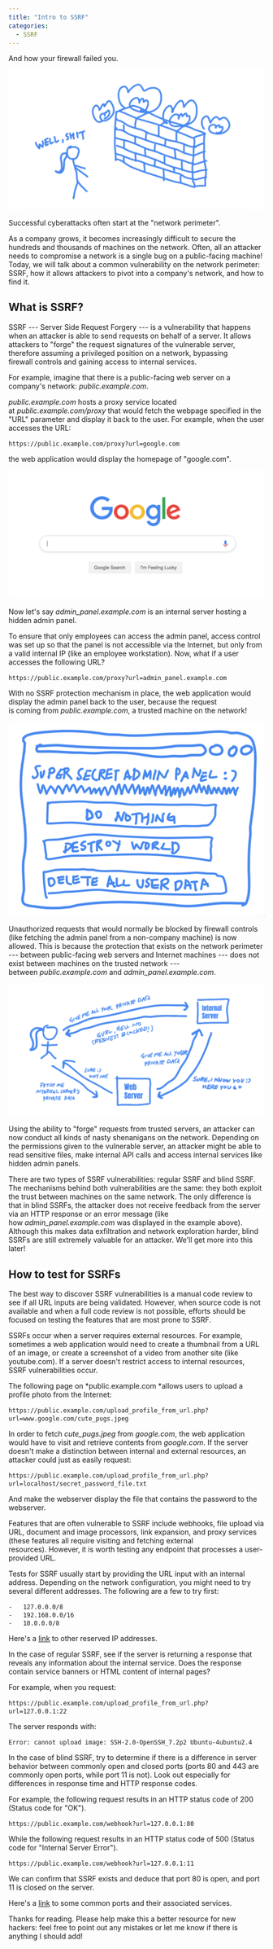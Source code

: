 ```yaml
---
title: "Intro to SSRF"
categories:
  - SSRF
---
```


And how your firewall failed you.

![](https://github.com/vkili/blog/raw/master/assets/images/ssrf-01.png)

Successful cyberattacks often start at the "network perimeter".

As a company grows, it becomes increasingly difficult to secure the hundreds and thousands of machines on the network. Often, all an attacker needs to compromise a network is a single bug on a public-facing machine! Today, we will talk about a common vulnerability on the network perimeter: SSRF, how it allows attackers to pivot into a company's network, and how to find it.

## What is SSRF?

SSRF --- Server Side Request Forgery --- is a vulnerability that happens when an attacker is able to send requests on behalf of a server. It allows attackers to "forge" the request signatures of the vulnerable server, therefore assuming a privileged position on a network, bypassing firewall controls and gaining access to internal services.

For example, imagine that there is a public-facing web server on a company's network: *public.example.com*.

*public.example.com* hosts a proxy service located at *public.example.com/proxy* that would fetch the webpage specified in the "URL" parameter and display it back to the user. For example, when the user accesses the URL:

```
https://public.example.com/proxy?url=google.com
```

the web application would display the homepage of "google.com".

![](https://github.com/vkili/blog/raw/master/assets/images/ssrf-02.png)

Now let's say *admin_panel.example.com* is an internal server hosting a hidden admin panel.

To ensure that only employees can access the admin panel, access control was set up so that the panel is not accessible via the Internet, but only from a valid internal IP (like an employee workstation). Now, what if a user accesses the following URL?

```
https://public.example.com/proxy?url=admin_panel.example.com
```

With no SSRF protection mechanism in place, the web application would display the admin panel back to the user, because the request is coming from *public.example.com*, a trusted machine on the network!

![](https://github.com/vkili/blog/raw/master/assets/images/ssrf-03.png)


Unauthorized requests that would normally be blocked by firewall controls (like fetching the admin panel from a non-company machine) is now allowed. This is because the protection that exists on the network perimeter --- between public-facing web servers and Internet machines --- does not exist between machines on the trusted network --- between *public.example.com* and *admin_panel.example.com*.

![](https://github.com/vkili/blog/raw/master/assets/images/ssrf-04.png)

Using the ability to "forge" requests from trusted servers, an attacker can now conduct all kinds of nasty shenanigans on the network. Depending on the permissions given to the vulnerable server, an attacker might be able to read sensitive files, make internal API calls and access internal services like hidden admin panels.

There are two types of SSRF vulnerabilities: regular SSRF and blind SSRF. The mechanisms behind both vulnerabilities are the same: they both exploit the trust between machines on the same network. The only difference is that in blind SSRFs, the attacker does not receive feedback from the server via an HTTP response or an error message (like how *admin_panel.example.com* was displayed in the example above). Although this makes data exfiltration and network exploration harder, blind SSRFs are still extremely valuable for an attacker. We'll get more into this later!

## How to test for SSRFs

The best way to discover SSRF vulnerabilities is a manual code review to see if all URL inputs are being validated. However, when source code is not available and when a full code review is not possible, efforts should be focused on testing the features that are most prone to SSRF.

SSRFs occur when a server requires external resources. For example, sometimes a web application would need to create a thumbnail from a URL of an image, or create a screenshot of a video from another site (like youtube.com). If a server doesn't restrict access to internal resources, SSRF vulnerabilities occur.

The following page on *public.example.com *allows users to upload a profile photo from the Internet:

```
https://public.example.com/upload_profile_from_url.php?url=www.google.com/cute_pugs.jpeg
```

In order to fetch *cute_pugs.jpeg* from *google.com*, the web application would have to visit and retrieve contents from *google.com*. If the server doesn't make a distinction between internal and external resources, an attacker could just as easily request:

```
https://public.example.com/upload_profile_from_url.php?url=localhost/secret_password_file.txt
```

And make the webserver display the file that contains the password to the webserver.

Features that are often vulnerable to SSRF include webhooks, file upload via URL, document and image processors, link expansion, and proxy services (these features all require visiting and fetching external resources). However, it is worth testing any endpoint that processes a user-provided URL.

Tests for SSRF usually start by providing the URL input with an internal address. Depending on the network configuration, you might need to try several different addresses. The following are a few to try first:

```
-   127.0.0.0/8
-   192.168.0.0/16
-   10.0.0.0/8
```

Here's a [link](https://en.wikipedia.org/wiki/Reserved_IP_addresses) to other reserved IP addresses.

In the case of regular SSRF, see if the server is returning a response that reveals any information about the internal service. Does the response contain service banners or HTML content of internal pages?

For example, when you request:

```
https://public.example.com/upload_profile_from_url.php?url=127.0.0.1:22
```

The server responds with:

```
Error: cannot upload image: SSH-2.0-OpenSSH_7.2p2 Ubuntu-4ubuntu2.4
```

In the case of blind SSRF, try to determine if there is a difference in server behavior between commonly open and closed ports (ports 80 and 443 are commonly open ports, while port 11 is not). Look out especially for differences in response time and HTTP response codes.

For example, the following request results in an HTTP status code of 200 (Status code for "OK").

```
https://public.example.com/webhook?url=127.0.0.1:80
```

While the following request results in an HTTP status code of 500 (Status code for "Internal Server Error").

```
https://public.example.com/webhook?url=127.0.0.1:11
```

We can confirm that SSRF exists and deduce that port 80 is open, and port 11 is closed on the server.

Here's a [link](http://packetlife.net/media/library/23/common-ports.pdf) to some common ports and their associated services.

Thanks for reading. Please help make this a better resource for new hackers: feel free to point out any mistakes or let me know if there is anything I should add!